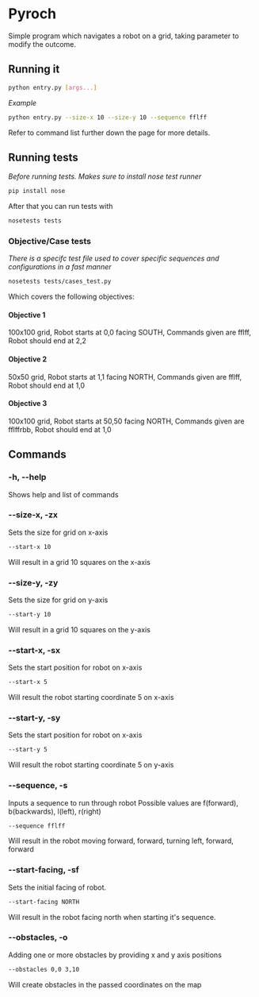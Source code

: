 # Pyroch
Simple program which navigates a robot on a grid, taking parameter to modify the outcome.

## Running it
```bash
python entry.py [args...]
```
*Example*
```bash
python entry.py --size-x 10 --size-y 10 --sequence fflff
```
Refer to command list further down the page for more details.
## Running tests
_Before running tests. Makes sure to install nose test runner_
```bash
pip install nose
```
After that you can run tests with
```bash
nosetests tests
```
### Objective/Case tests
_There is a specifc test file used to cover specific sequences and configurations in a fast manner_
```bash
nosetests tests/cases_test.py
```
Which covers the following objectives:

#### Objective 1
100x100 grid,
Robot starts at 0,0 facing SOUTH,
Commands given are fflff,
Robot should end at 2,2

#### Objective 2
50x50 grid,
Robot starts at 1,1 facing NORTH,
Commands given are fflff,
Robot should end at 1,0

#### Objective 3
100x100 grid,
Robot starts at 50,50 facing NORTH,
Commands given are fflffrbb,
Robot should end at 1,0

## Commands
### -h, --help
Shows help and list of commands
### --size-x, -zx
Sets the size for grid on x-axis
```bash
--start-x 10
```
Will result in a grid 10 squares on the x-axis
### --size-y, -zy
Sets the size for grid on y-axis
```bash
--start-y 10
```
Will result in a grid 10 squares on the y-axis
### --start-x, -sx
Sets the start position for robot on x-axis
```bash
--start-x 5
```
Will result the robot starting coordinate 5 on x-axis
### --start-y, -sy
Sets the start position for robot on x-axis

```bash
--start-y 5
```
Will result the robot starting coordinate 5 on y-axis
### --sequence, -s
Inputs a sequence to run through robot
Possible values are f(forward), b(backwards), l(left), r(right)
```bash
--sequence fflff
```
Will result in the robot moving forward, forward, turning left, forward, forward
### --start-facing, -sf
Sets the initial facing of robot.
```bash
--start-facing NORTH
```
Will result in the robot facing north when starting it's sequence.
### --obstacles, -o
Adding one or more obstacles by providing x and y axis positions
```bash
--obstacles 0,0 3,10
```
Will create obstacles in the passed coordinates on the map
